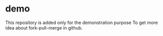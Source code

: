 # demo
This repository is added only for the demonstration purpose
To get more idea about fork-pull-merge in github.
